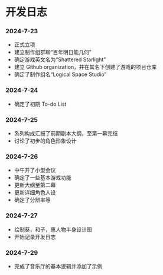 # 开发日志

### 2024-7-23

- 正式立项
- 建立制作组群聊“百年明日能几何”
- 确定游戏英文名为“Shattered Starlight”
- 建立 Github organization，并在其名下创建了游戏的项目仓库
- 确定了制作组名“Logical Space Studio”


### 2024-7-24

- 确定了初期 To-do List


### 2024-7-25

- 系列构成汇报了前期剧本大纲，至第一幕完结
- 讨论了初步的角色形象设计


### 2024-7-26

- 中午开了小型会议
- 确定了一些基本游戏功能
- 更新大纲至第二幕
- 更新详细角色人设
- 确定了分辨率等


### 2024-7-27

- 绘制葵，和子，惠人物半身设计图
- 开始记录开发日志

### 2024-7-29

- 完成了音乐厅的基本逻辑并添加了示例

